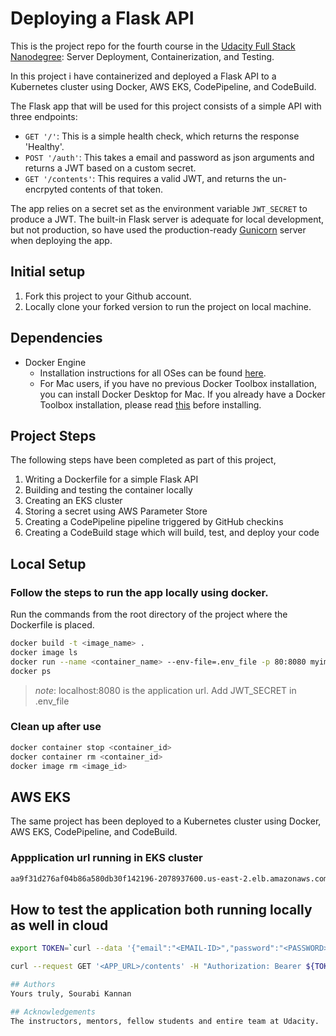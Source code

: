 # Deploying a Flask API

This is the project repo for the fourth course in the [Udacity Full Stack Nanodegree](https://www.udacity.com/course/full-stack-web-developer-nanodegree--nd004): Server Deployment, Containerization, and Testing.

In this project i have containerized and deployed a Flask API to a Kubernetes cluster using Docker, AWS EKS, CodePipeline, and CodeBuild.

The Flask app that will be used for this project consists of a simple API with three endpoints:

- `GET '/'`: This is a simple health check, which returns the response 'Healthy'. 
- `POST '/auth'`: This takes a email and password as json arguments and returns a JWT based on a custom secret.
- `GET '/contents'`: This requires a valid JWT, and returns the un-encrpyted contents of that token. 

The app relies on a secret set as the environment variable `JWT_SECRET` to produce a JWT. The built-in Flask server is adequate for local development, but not production, so have used the production-ready [Gunicorn](https://gunicorn.org/) server when deploying the app.

## Initial setup
1. Fork this project to your Github account.
2. Locally clone your forked version to run the project on local machine.

## Dependencies

- Docker Engine
    - Installation instructions for all OSes can be found [here](https://docs.docker.com/install/).
    - For Mac users, if you have no previous Docker Toolbox installation, you can install Docker Desktop for Mac. If you already have a Docker Toolbox installation, please read [this](https://docs.docker.com/docker-for-mac/docker-toolbox/) before installing.

     
## Project Steps

The following steps have been completed as part of this project,

1. Writing a Dockerfile for a simple Flask API
2. Building and testing the container locally
3. Creating an EKS cluster
4. Storing a secret using AWS Parameter Store
5. Creating a CodePipeline pipeline triggered by GitHub checkins
6. Creating a CodeBuild stage which will build, test, and deploy your code

## Local Setup

### Follow the steps to run the app locally using docker.

Run the commands from the root directory of the project where the Dockerfile is placed.

```bash
docker build -t <image_name> .
docker image ls
docker run --name <container_name> --env-file=.env_file -p 80:8080 myimage
docker ps
```
>_note_: localhost:8080 is the application url. Add JWT_SECRET in .env_file


### Clean up after use
```bash
docker container stop <container_id>
docker container rm <container_id>
docker image rm <image_id>
```

## AWS EKS

The same project has been deployed to a Kubernetes cluster using Docker, AWS EKS, CodePipeline, and CodeBuild. 

### Appplication url running in EKS cluster

```bash
aa9f31d276af04b86a580db30f142196-2078937600.us-east-2.elb.amazonaws.com
```

## How to test the application both running locally as well in cloud

```bash
export TOKEN=`curl --data '{"email":"<EMAIL-ID>","password":"<PASSWORD>"}' --header "Content-Type: application/json" -X POST <APP_URL>/auth  | jq -r '.token'`

curl --request GET '<APP_URL>/contents' -H "Authorization: Bearer ${TOKEN}" | jq .

## Authors
Yours truly, Sourabi Kannan 

## Acknowledgements 
The instructors, mentors, fellow students and entire team at Udacity.





